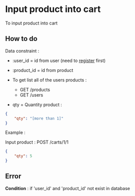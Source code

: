 # Input product into cart

To input product into cart

## How to do

Data constraint :
* :user_id = id from user (need to [register](register.md) first)
* :product_id = id from product 

* To get list all of the users products :
    - GET /products
    - GET /users

* qty = Quantity product :
```json
{
    "qty": "[more than 1]"
}
```
Example :

Input product : POST /carts/1/1
```json
{
    "qty": 5
}
```

## Error 

**Condition** : if 'user_id' and 'product_id' not exist in database


